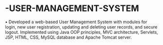 # -USER-MANAGEMENT-SYSTEM
•	Developed a web-based User Management System with modules for login, new user registration, updating and deleting user records, and secure logout. Implemented using Java OOP principles, MVC architecture, Servlets, JSP, HTML, CSS, MySQL database and Apache Tomcat server.   
